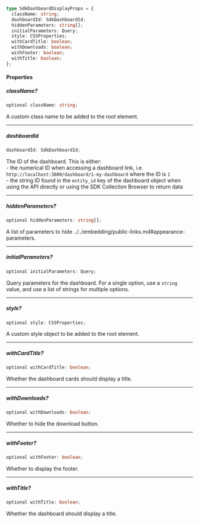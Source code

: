 ```ts
type SdkDashboardDisplayProps = {
  className: string;
  dashboardId: SdkDashboardId;
  hiddenParameters: string[];
  initialParameters: Query;
  style: CSSProperties;
  withCardTitle: boolean;
  withDownloads: boolean;
  withFooter: boolean;
  withTitle: boolean;
};
```

#### Properties

##### className?

```ts
optional className: string;
```

A custom class name to be added to the root element.

***

##### dashboardId

```ts
dashboardId: SdkDashboardId;
```

The ID of the dashboard. This is either: <br>- the numerical ID when accessing a dashboard link, i.e. `http://localhost:3000/dashboard/1-my-dashboard` where the ID is `1` <br>- the string ID found in the `entity_id` key of the dashboard object when using the API directly or using the SDK Collection Browser to return data

***

##### hiddenParameters?

```ts
optional hiddenParameters: string[];
```

A list of parameters to hide ../../embedding/public-links.md#appearance-parameters.

***

##### initialParameters?

```ts
optional initialParameters: Query;
```

Query parameters for the dashboard. For a single option, use a `string` value, and use a list of strings for multiple options.

***

##### style?

```ts
optional style: CSSProperties;
```

A custom style object to be added to the root element.

***

##### withCardTitle?

```ts
optional withCardTitle: boolean;
```

Whether the dashboard cards should display a title.

***

##### withDownloads?

```ts
optional withDownloads: boolean;
```

Whether to hide the download button.

***

##### withFooter?

```ts
optional withFooter: boolean;
```

Whether to display the footer.

***

##### withTitle?

```ts
optional withTitle: boolean;
```

Whether the dashboard should display a title.

